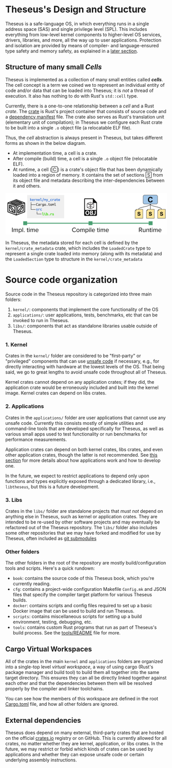 # Theseus's Design and Structure

Theseus is a safe-language OS, in which everything runs in a single address space (SAS) and single privilege level (SPL). 
This includes everything from low-level kernel components to higher-level OS services, drivers, libraries, and more, all the way up to user applications.
Protection and isolation are provided by means of compiler- and language-ensured type safety and memory safety, as explained in a [later section](idea.md).

## Structure of many small *Cells*
Theseus is implemented as a collection of many small entities called ***cells***. 
The cell concept is a term we coined we  to represent an individual entity of code and/or data that can be loaded into Theseus; it is *not* a thread of execution. 
It also has nothing to do with Rust's `std::cell` type. 

Currently, there is a one-to-one relationship between a *cell* and a Rust *crate*. The [crate](https://doc.rust-lang.org/book/ch07-01-packages-and-crates.html) is Rust's project container that consists of source code and a [dependency manifest](https://doc.rust-lang.org/cargo/reference/manifest.html) file. The crate also serves as Rust's translation unit (elementary unit of compilation); in Theseus we configure each Rust crate to be built into a single `.o` object file (a relocatable ELF file). 

Thus, the *cell* abstraction is always present in Theseus, but takes different forms as shown in the below diagram. 
* At implementation time, a cell is a crate.
* After compile (build) time, a cell is a single `.o` object file (relocatable ELF).
* At runtime, a cell (🄲) is a crate's object file that has been dynamically loaded into a region of memory. It contains the set of sections 🅂 from its object file and metadata describing the inter-dependencies between it and others.

![Cell Abstraction is present across implementation, build, and runtime](cell_consistency.svg)

In Theseus, the metadata stored for each cell is defined by the `kernel/crate_metadata` crate, which includes the `LoadedCrate` type to represent a single crate loaded into memory (along with its metadata) and the `LoadedSection` type to   structure in the `kernel/crate_metadata` 


# Source code organization
Source code in the Theseus repository is categorized into three main folders:
1. `kernel/`: components that implement the core functionality of the OS
2. `applications/`: user applications, tests, benchmarks, etc that can be invoked to run in Theseus.
3. `libs/`: components that act as standalone libraries usable outside of Theseus.

### 1. Kernel
Crates in the `kernel/` folder are considered to be "first-party" or "privileged" components that can use [unsafe code](https://doc.rust-lang.org/book/ch19-01-unsafe-rust.html) if necessary, e.g., for directly interacting with hardware at the lowest levels of the OS. That being said, we go to great lengths to avoid unsafe code throughout all of Theseus. 

Kernel crates cannot depend on any application crates; if they did, the application crate would be erroneously included and built into the kernel image. Kernel crates can depend on libs crates.

### 2. Applications
Crates in the `applications/` folder are user applications that cannot use any unsafe code. 
Currently this consists mostly of simple utilities and command-line tools that are developed specifically for Theseus, as well as various small apps used to test functionality or run benchmarks for performance measurements.

Application crates can depend on both kernel crates, libs crates, and even other application crates, though the latter is not recommended. 
See [this section](app.md) for more details about how applications work and how to develop one.

In the future, we expect to restrict applications to depend only upon functions and types explicitly exposed through a dedicated library, i.e., `libtheseus`, but this is a future development.

### 3. Libs
Crates in the `libs/` folder are standalone projects that *must not* depend on anything else in Theseus, such as kernel or application crates. They are intended to be re-used by other software projects and may eventually be refactored out of the Theseus repository. The `libs/` folder also includes some other repositories that we may have forked and modified for use by Theseus, often included as [git submodules](https://git-scm.com/book/en/v2/Git-Tools-Submodules) 


### Other folders
The other folders in the root of the repository are mostly build/configuration tools and scripts. Here's a quick rundown:
* `book`: contains the source code of this Theseus book, which you're currently reading.
* `cfg`: contains a project-wide configuration Makefile `Config.mk` and JSON files that specify the compiler target platform for various Theseus builds.
* `docker`: contains scripts and config files required to set up a basic Docker image that can be used to build and run Theseus.
* `scripts`: contains miscellaneous scripts for setting up a build environment, testing, debugging, etc.  
* `tools`: contains custom Rust programs that run as part of Theseus's build process. See the [tools/README](https://github.com/theseus-os/Theseus/tree/theseus_main/tools#readme) file for more.


## Cargo Virtual Workspaces
All of the crates in the main `kernel` and `applications` folders are organized into a single-top level *virtual workspace*, a way of using cargo (Rust's package manager and build tool) to build them all together into the same target directory. 
This ensures they can all be directly linked together against each other and that the dependencies between them will be resolved properly by the compiler and linker toolchains.

You can see how the members of this workspace are defined in the root [Cargo.toml](https://github.com/theseus-os/Theseus/blob/theseus_main/Cargo.toml) file, and how all other folders are ignored. 


## External dependencies
Theseus does depend on many external, third-party crates that are hosted on the official [crates.io](https://crates.io/) registry or on GitHub. This is currently allowed for all crates, no matter whether they are kernel, application, or libs crates. In the future, we may restrict or forbid which kinds of crates can be used by applications and whether they can expose unsafe code or certain underlying assembly instructions. 

